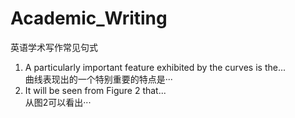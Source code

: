 ﻿# Academic_Writing
英语学术写作常见句式
1. A particularly important feature exhibited by the curves is the...   
 曲线表现出的一个特别重要的特点是···  
2. It will be seen from Figure 2 that...  
 从图2可以看出···